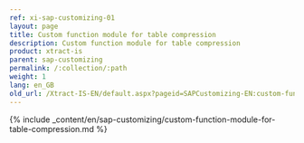 ```yaml
---
ref: xi-sap-customizing-01
layout: page
title: Custom function module for table compression
description: Custom function module for table compression
product: xtract-is
parent: sap-customizing
permalink: /:collection/:path
weight: 1
lang: en_GB
old_url: /Xtract-IS-EN/default.aspx?pageid=SAPCustomizing-EN:custom-function-module-for-table-compression
---
```


{% include _content/en/sap-customizing/custom-function-module-for-table-compression.md  %}